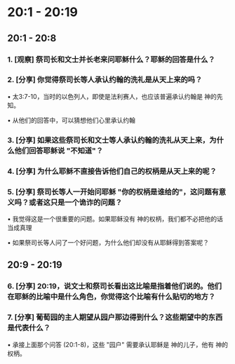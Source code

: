 # 20:1 - 20:19 

## 20:1 - 20:8 

### 1. [观察] 祭司长和文士并长老来问耶稣什么？耶稣的回答是什么？

### 2. [分享] 你觉得祭司长等人承认约翰的洗礼是从天上来的吗？

• 太3:7-10，当时的以色列人，即使是法利赛人，也应该普遍承认约翰是 神的先知。

• 从他们的回答中，可以猜想他们心里承认约翰

### 3. [分享] 如果这些祭司长和文士等人承认约翰的洗礼从天上来，为什么他们回答耶稣说 "不知道"？

### 4. [分享] 为什么耶稣不直接告诉他们自己的权柄是从天上来的呢？

### 5. [分享] 祭司长等人一开始问耶稣 "你的权柄是谁给的"，这问题有意义吗？或者这只是一个诡诈的问题？

• 我觉得这是一个很重要的问题。如果耶稣没有 神的权柄，我们都不必把他的话当成真理

• 如果祭司长等人问了一个好问题，为什么他们却没有从耶稣得到答案呢？

## 20:9 - 20:19 

### 6. [分享] 20:19，说文士和祭司长看出这比喻是指着他们说的。他们在耶稣的比喻中是什么角色，你觉得这个比喻有什么贴切的地方？

### 7. [分享] 葡萄园的主人期望从园户那边得到什么？这些期望中的东西是代表什么？

• 承接上面那个问答 (20:1-8)，这些 "园户" 需要承认耶稣是 神的儿子，他有 神的权柄。